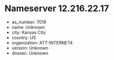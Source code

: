 # Nameserver 12.216.22.17

* as_number: 7018
* name: Unknown
* city: Kansas City
* country: US
* organization: ATT-INTERNET4
* version: Unknown
* dnssec: Unknown
